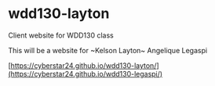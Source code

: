 # wdd130-layton
Client website for WDD130 class

This will be a website for ~Kelson Layton~ Angelique Legaspi

[https://cyberstar24.github.io/wdd130-layton/](https://cyberstar24.github.io/wdd130-legaspi/)
